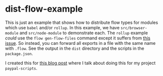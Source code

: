 # dist-flow-example

This is just an example that shows how to distribute flow types for modules
which use `babel` and/or `rollup`. In this example, we have `src/browser-module`
and `src/node-module` to demonstrate each. The `rollup` example _could_ use the
`flow gen-flow-files` command except it suffers from
[this issue](https://github.com/facebook/flow/issues/3281#issuecomment-344009783).
So instead, you can forward all exports in a file with the same name with
`.flow`. See the output in the `dist` directory and the scripts in the
`package.json`.

I created this for [this blog post](https://blog.kentcdodds.com/3952ad38b357)
where I talk about doing this for my project `paypal-scripts`.
